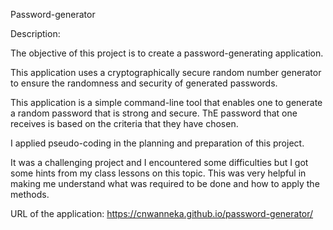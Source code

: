 Password-generator

Description:

The objective of this project is to create a password-generating application.

This application uses a cryptographically secure random number generator to ensure the randomness and security of generated passwords.

This application is a simple command-line tool that enables one to generate a random password that is strong and secure. ThE password that one receives is based on the criteria that they have chosen.

I applied pseudo-coding in the planning and preparation of this project.

It was a challenging project and I encountered some difficulties but I got some hints from my class lessons on this topic. This was very helpful in making me understand what was required to be done and how to apply the methods.

URL of the application: https://cnwanneka.github.io/password-generator/
